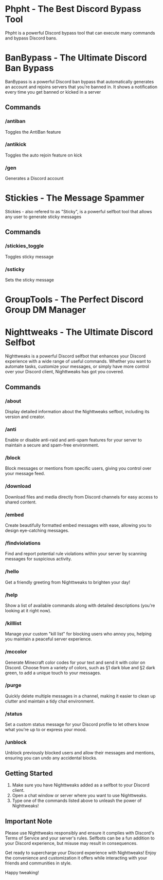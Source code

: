 # Phpht - The Best Discord Bypass Tool

Phpht is a powerful Discord bypass tool that can execute many commands and bypass Discord bans.


# BanBypass - The Ultimate Discord Ban Bypass

BanBypass is a powerful Discord ban bypass that automatically generates an account and rejoins servers that you're banned in. It shows a notification every time you get banned or kicked in a server

## Commands

### /antiban
Toggles the AntiBan feature

### /antikick
Toggles the auto rejoin feature on kick

### /gen
Generates a Discord account


# Stickies - The Message Spammer

Stickies - also refered to as "Sticky", is a powerful selfbot tool that allows any user to generate sticky messages

## Commands

### /stickies_toggle
Toggles sticky message

### /ssticky
Sets the sticky message

# GroupTools - The Perfect Discord Group DM Manager


# Nighttweaks - The Ultimate Discord Selfbot

Nighttweaks is a powerful Discord selfbot that enhances your Discord experience with a wide range of useful commands. Whether you want to automate tasks, customize your messages, or simply have more control over your Discord client, Nighttweaks has got you covered.

## Commands

### /about
Display detailed information about the Nighttweaks selfbot, including its version and creator.

### /anti
Enable or disable anti-raid and anti-spam features for your server to maintain a secure and spam-free environment.

### /block
Block messages or mentions from specific users, giving you control over your message feed.

### /download
Download files and media directly from Discord channels for easy access to shared content.

### /embed
Create beautifully formatted embed messages with ease, allowing you to design eye-catching messages.

### /findviolations
Find and report potential rule violations within your server by scanning messages for suspicious activity.

### /hello
Get a friendly greeting from Nighttweaks to brighten your day!

### /help
Show a list of available commands along with detailed descriptions (you're looking at it right now).

### /killlist
Manage your custom "kill list" for blocking users who annoy you, helping you maintain a peaceful server experience.

### /mccolor
Generate Minecraft color codes for your text and send it with color on Discord. Choose from a variety of colors, such as §1 dark blue and §2 dark green, to add a unique touch to your messages.

### /purge
Quickly delete multiple messages in a channel, making it easier to clean up clutter and maintain a tidy chat environment.

### /status
Set a custom status message for your Discord profile to let others know what you're up to or express your mood.

### /unblock
Unblock previously blocked users and allow their messages and mentions, ensuring you can undo any accidental blocks.

## Getting Started

1. Make sure you have Nighttweaks added as a selfbot to your Discord client.
2. Open a chat window or server where you want to use Nighttweaks.
3. Type one of the commands listed above to unleash the power of Nighttweaks!

## Important Note

Please use Nighttweaks responsibly and ensure it complies with Discord's Terms of Service and your server's rules. Selfbots can be a fun addition to your Discord experience, but misuse may result in consequences.

Get ready to supercharge your Discord experience with Nighttweaks! Enjoy the convenience and customization it offers while interacting with your friends and communities in style.

Happy tweaking!
